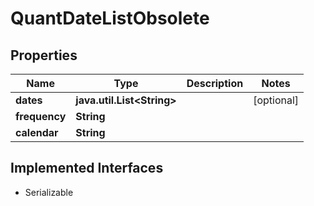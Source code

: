 

# QuantDateListObsolete


## Properties

Name | Type | Description | Notes
------------ | ------------- | ------------- | -------------
**dates** | **java.util.List&lt;String&gt;** |  |  [optional]
**frequency** | **String** |  | 
**calendar** | **String** |  | 


## Implemented Interfaces

* Serializable


